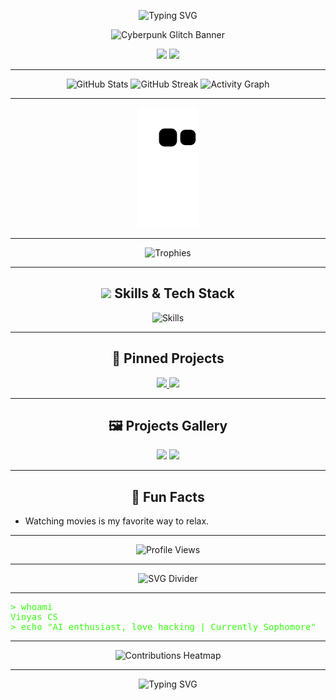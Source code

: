 <!-- Hacker Matrix Marquee -->
<p align="center">
  <img src="https://readme-typing-svg.demolab.com?font=Fira+Code&pause=1000&color=39FF14&center=true&vCenter=true&width=900&lines=Welcome+to+the+Matrix...;I+am+Vinyas+CS;AI+enthusiast%2C+love+hacking+%7C+Currently+Sophomore" alt="Typing SVG" />
</p>

<!-- Hero Banner (Cyberpunk/Matrix Vibe) -->
<p align="center">
  <img src="https://media2.giphy.com/media/v1.Y2lkPTc5MGI3NjExZzBjZW1xNGJiejFvdHpuaDlodmIxMzV0c3RkMTl6Z2xqaXV5MWVjeSZlcD12MV9pbnRlcm5hbF9naWZfYnlfaWQmY3Q9Zw/WoD6JZnwap6s8/giphy.gif" alt="Cyberpunk Glitch Banner" width="100%" height="200px" />
</p>





<!-- Interactive Badges -->
<p align="center">
  <a href="https://leetcode.com/u/Vinyas_cs"><img src="https://img.shields.io/badge/LeetCode-0A0A0A?style=for-the-badge&logo=leetcode&logoColor=39FF14" /></a>
  <a href="https://linkedin.com/in/vinyas-cs-011a11305"><img src="https://img.shields.io/badge/LinkedIn-0A0A0A?style=for-the-badge&logo=linkedin&logoColor=39FF14" /></a>
</p>

---

<!-- Animated GitHub Stats & Contribution Graphs -->
<p align="center">
  <img src="https://github-readme-stats.vercel.app/api?username=VinyasCS-007&show_icons=true&theme=radical&icon_color=39FF14&title_color=39FF14&text_color=39FF14&bg_color=0d1117" alt="GitHub Stats" />
  <img src="https://github-readme-streak-stats.herokuapp.com/?user=VinyasCS-007&theme=radical&background=0d1117&ring=39FF14&fire=39FF14&currStreakLabel=39FF14" alt="GitHub Streak" />
  <img src="https://github-readme-activity-graph.vercel.app/graph?username=VinyasCS-007&theme=react-dark&color=39FF14&line=39FF14&point=39FF14&area=true&hide_border=true" alt="Activity Graph" />
</p>

---

<!-- Snake GitHub Contributions -->
<p align="center">
  <img src="https://github.com/VinyasCS-007/VinyasCS-007/raw/output/github-contribution-grid-snake.svg" alt="Snake animation" />
</p>


---

<!-- Trophies (Glassmorphism/Neon) -->
<p align="center">
  <img src="https://github-profile-trophy.vercel.app/?username=VinyasCS-007&theme=matrix&no-frame=true&title=Followers,Stars,Commit,PR,Issues&column=5&margin-w=15&margin-h=15" alt="Trophies" />
</p>

---

<!-- Animated Skills Grid -->
<h2 align="center"><img src="https://img.icons8.com/fluency/48/000000/source-code.png"/> Skills & Tech Stack</h2>
<p align="center">
  <img src="https://skillicons.dev/icons?i=python,c,cpp,java,react,mysql,matlab,adobepremierepro,unity,html,css,javascript&theme=dark" alt="Skills" />
</p>

---

<!-- Pinned Repos (Holographic Cards) -->
<h2 align="center">🚀 Pinned Projects</h2>
<p align="center">
  <a href="https://github.com/VinyasCS-007/WeatherReportApp_Using_JAVA">
    <img src="https://github-readme-stats.vercel.app/api/pin/?username=VinyasCS-007&repo=WeatherReportApp_Using_JAVA&theme=radical&bg_color=0d1117&title_color=39FF14&text_color=39FF14" />
  </a>
  <a href="https://github.com/VinyasCS-007/Satellite">
    <img src="https://github-readme-stats.vercel.app/api/pin/?username=VinyasCS-007&repo=Satellite&theme=radical&bg_color=0d1117&title_color=39FF14&text_color=39FF14" />
  </a>
</p>

---

<!-- Projects Gallery -->
<h2 align="center">🖼️ Projects Gallery</h2>
<p align="center">
  <img src="https://github.com/VinyasCS-007/WeatherReportApp_Using_JAVA/raw/main/demo.gif" width="250" />
  <img src="https://github.com/VinyasCS-007/Satellite/raw/main/demo.gif" width="250" />
</p>

---

<!-- Fun Facts Section -->
<h2 align="center">🤖 Fun Facts</h2>
<ul>
  <li>Watching movies is my favorite way to relax.</li>
</ul>

---

<!-- Visitors Counter -->
<p align="center">
  <img src="https://komarev.com/ghpvc/?username=VinyasCS-007&style=flat-square&color=39FF14" alt="Profile Views" />
</p>

---

<!-- Custom SVG Divider -->
<p align="center">
  <img src="https://raw.githubusercontent.com/Ashutosh00710/github-readme-activity-graph/master/svg/lines/line-graph-neon.svg" alt="SVG Divider" />
</p>

---

<!-- Terminal Style About Me -->
<pre>
<span style="color:#39FF14;">&gt; whoami</span>
<span style="color:#39FF14;">Vinyas CS</span>
<span style="color:#39FF14;">&gt; echo "AI enthusiast, love hacking | Currently Sophomore"</span>
</pre>

---

<!-- Contributions Heatmap -->
<p align="center">
  <img src="https://github.com/VinyasCS-007/github-profile-views-counter/blob/master/svg/heatmap.svg" alt="Contributions Heatmap" />
</p>

---

<!-- Footer -->
<p align="center">
  <img src="https://readme-typing-svg.demolab.com?font=Fira+Code&pause=1000&color=39FF14&center=true&vCenter=true&width=900&lines=System+Ready...;Welcome+to+the+Future+of+Code" alt="Typing SVG" />
</p>
